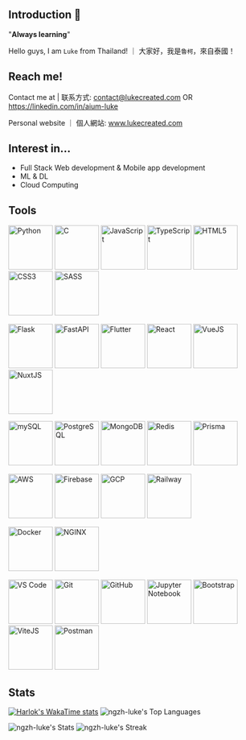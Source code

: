 ## Introduction 👋

"**Always learning**"

Hello guys, I am `Luke` from Thailand! ｜ 大家好，我是`魯柯`，來自泰國！

## Reach me!

Contact me at | 联系方式: contact@lukecreated.com OR https://linkedin.com/in/aium-luke

Personal website ｜ 個人網站: www.lukecreated.com

## Interest in...

- Full Stack Web development & Mobile app development
- ML & DL
- Cloud Computing
<!--
## Using...

### Languages
- Python
- HTML&CSS
- JS&TS
- SQL
- Dart

### Frameworks
- Vue
- Flutter

### Libraries
- React

### Others
- Jupyter Notebook

### Cloud services
- AWS
- GCP
-->
<!--
**ngzh-luke/ngzh-luke** is a ✨ _special_ ✨ repository because its `README.md` (this file) appears on your GitHub profile.

Here are some ideas to get you started:

- 🔭 I’m currently working on ...
- 🌱 I’m currently learning ...
- 👯 I’m looking to collaborate on ...
- 🤔 I’m looking for help with ...
- 💬 Ask me about ...
- 📫 How to reach me: ...
- 😄 Pronouns: ...
- ⚡ Fun fact: ...
-->

## Tools
<!-- Thanks for icons set: https://devicons.railway.app/ -->
<img src="https://devicons.railway.app/i/python.svg" width="88" alt="Python" /> <img src="https://devicons.railway.app/i/c.svg" width="88" alt="C" /> <img src="https://devicons.railway.app/i/javascript.svg" width="88" alt="JavaScript" /> <img src="https://devicons.railway.app/i/typescript.svg" width="88" alt="TypeScript" /> <img src="https://devicons.railway.app/i/html5.svg" width="88" alt="HTML5" /> <img src="https://devicons.railway.app/i/css3.svg" width="88" alt="CSS3" /> <img src="https://devicons.railway.app/i/sass.svg" width="88" alt="SASS" />

<img src="https://devicons.railway.app/i/flask-light.svg" width="88" alt="Flask" /> <img src="https://devicons.railway.app/i/fastapi.svg" width="88" alt="FastAPI" /> <img src="https://devicons.railway.app/i/flutter.svg" width="88" alt="Flutter" /> <img src="https://devicons.railway.app/i/react.svg" width="88" alt="React" /> <img src="https://devicons.railway.app/i/vuejs.svg" width="88" alt="VueJS" /> <img src="https://devicons.railway.app/i/nuxtjs.svg" width="88" alt="NuxtJS" /> 

<img src="https://devicons.railway.app/i/mysql.svg" width="88" alt="mySQL" /> <img src="https://devicons.railway.app/i/postgresql.svg" width="88" alt="PostgreSQL" /> <img src="https://devicons.railway.app/i/mongodb.svg" width="88" alt="MongoDB" /> <img src="https://devicons.railway.app/i/redis.svg" width="88" alt="Redis" /> <img src="https://devicons.railway.app/i/prisma-light.svg" width="88" alt="Prisma" />

<img src="https://devicons.railway.app/i/aws.svg" width="88" alt="AWS" /> <img src="https://devicons.railway.app/i/firebase.svg" width="88" alt="Firebase" /> <img src="https://devicons.railway.app/i/googlecloud.svg" width="88" alt="GCP" /> <img src="https://devicons.railway.app/i/railway-light.svg" width="88" alt="Railway" />

<img src="https://devicons.railway.app/i/docker.svg" width="88" alt="Docker" /> <img src="https://devicons.railway.app/i/nginx.svg" width="88" alt="NGINX" />

<img src="https://devicons.railway.app/i/visual-studio-code.svg" width="88" alt="VS Code" /> <img src="https://devicons.railway.app/i/git.svg" width="88" alt="Git" /> <img src="https://devicons.railway.app/i/github-light.svg" width="88" alt="GitHub" /> <img src="https://devicons.railway.app/i/jupyter.svg" width="88" alt="Jupyter Notebook" /> <img src="https://devicons.railway.app/i/bootstrap.svg" width="88" alt="Bootstrap" /> <img src="https://devicons.railway.app/i/vitejs.svg" width="88" alt="ViteJS" /> <img src="https://devicons.railway.app/i/postman.svg" width="88" alt="Postman" />

## Stats

[![Harlok's WakaTime stats](https://github-readme-stats.vercel.app/api/wakatime?username=ngzhluke)](https://github.com/anuraghazra/github-readme-stats)
![ngzh-luke's Top Languages](https://github-readme-stats.vercel.app/api/top-langs/?username=ngzh-luke&theme=vue-dark&show_icons=true&hide_border=false&layout=compact)

![ngzh-luke's Stats](https://github-readme-stats.vercel.app/api?username=ngzh-luke&theme=vue-dark&show_icons=true&hide_border=false&count_private=true)
![ngzh-luke's Streak](https://github-readme-streak-stats.herokuapp.com/?user=ngzh-luke&theme=vue-dark&hide_border=false)


